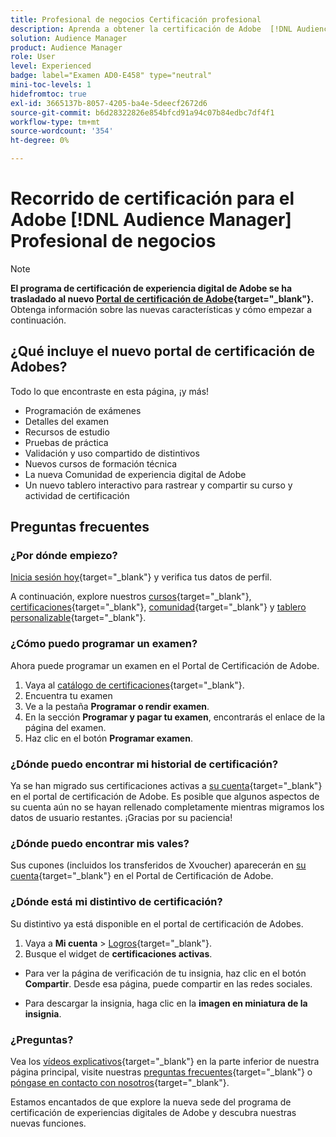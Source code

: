```yaml
---
title: Profesional de negocios Certificación profesional
description: Aprenda a obtener la certificación de Adobe  [!DNL Audience Manager] Profesional Empresarial.
solution: Audience Manager
product: Audience Manager
role: User
level: Experienced
badge: label="Examen AD0-E458" type="neutral"
mini-toc-levels: 1
hidefromtoc: true
exl-id: 3665137b-8057-4205-ba4e-5deecf2672d6
source-git-commit: b6d28322826e854bfcd91a94c07b84edbc7df4f1
workflow-type: tm+mt
source-wordcount: '354'
ht-degree: 0%

---
```


# Recorrido de certificación para el Adobe [!DNL Audience Manager] Profesional de negocios

>[!NOTE]
>
>**El programa de certificación de experiencia digital de Adobe se ha trasladado al nuevo [Portal de certificación de Adobe](https://certification.adobe.com/){target="_blank"}.** Obtenga información sobre las nuevas características y cómo empezar a continuación.

## ¿Qué incluye el nuevo portal de certificación de Adobes?

Todo lo que encontraste en esta página, ¡y más!

* Programación de exámenes
* Detalles del examen
* Recursos de estudio
* Pruebas de práctica
* Validación y uso compartido de distintivos
* Nuevos cursos de formación técnica
* La nueva Comunidad de experiencia digital de Adobe
* Un nuevo tablero interactivo para rastrear y compartir su curso y actividad de certificación

## Preguntas frecuentes

### ¿Por dónde empiezo?

[Inicia sesión hoy](https://certification.adobe.com/){target="_blank"} y verifica tus datos de perfil.

A continuación, explore nuestros [cursos](https://certification.adobe.com/courses/?/courses){target="_blank"}, [certificaciones](https://certification.adobe.com/certifications){target="_blank"}, [comunidad](https://certification.adobe.com/community/){target="_blank"} y [tablero personalizable](https://certification.adobe.com/user/dashboard){target="_blank"}.

### ¿Cómo puedo programar un examen?

Ahora puede programar un examen en el Portal de Certificación de Adobe.

1. Vaya al [catálogo de certificaciones](https://certification.adobe.com/certifications){target="_blank"}.
2. Encuentra tu examen
3. Ve a la pestaña **Programar o rendir examen**.
4. En la sección **Programar y pagar tu examen**, encontrarás el enlace de la página del examen.
5. Haz clic en el botón **Programar examen**.

### ¿Dónde puedo encontrar mi historial de certificación?

Ya se han migrado sus certificaciones activas a [su cuenta](https://certification.adobe.com/user/certifications){target="_blank"} en el portal de certificación de Adobe. Es posible que algunos aspectos de su cuenta aún no se hayan rellenado completamente mientras migramos los datos de usuario restantes. ¡Gracias por su paciencia!

### ¿Dónde puedo encontrar mis vales?

Sus cupones (incluidos los transferidos de Xvoucher) aparecerán en [su cuenta](https://certification.adobe.com/user/purchases){target="_blank"} en el Portal de Certificación de Adobe.

### ¿Dónde está mi distintivo de certificación?

Su distintivo ya está disponible en el portal de certificación de Adobes.

1. Vaya a **Mi cuenta** > [Logros](https://certification.adobe.com/user/achievements?%2Fuser%2Fachievements){target="_blank"}.
2. Busque el widget de **certificaciones activas**.

* Para ver la página de verificación de tu insignia, haz clic en el botón **Compartir**. Desde esa página, puede compartir en las redes sociales.

* Para descargar la insignia, haga clic en la **imagen en miniatura de la insignia**.

### ¿Preguntas?

Vea los [vídeos explicativos](https://certification.adobe.com/#){target="_blank"} en la parte inferior de nuestra página principal, visite nuestras [preguntas frecuentes](https://certification.adobe.com/support/faq){target="_blank"} o [póngase en contacto con nosotros](https://certification.adobe.com/support/contactus){target="_blank"}.

Estamos encantados de que explore la nueva sede del programa de certificación de experiencias digitales de Adobe y descubra nuestras nuevas funciones.

<!-- 

## Exam details {#exam-details}

* Level: Professional (0-12 months' experience)
* Passing Score: 31/50
* Time: 100 mins
* Delivery: Online proctored (requires camera access)
* Available languages: English
* Cost: $125 (global) / $95 (India)
* Exam ID: AD0-E458

{{questions}}

-->
